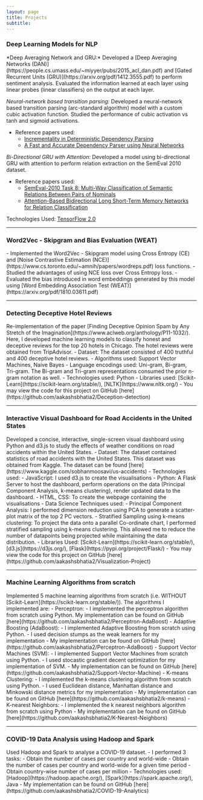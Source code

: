 ```yaml
---
layout: page
title: Projects
subtitle: 
---
```


<head>
    <!-- Global site tag (gtag.js) - Google Analytics -->
<script async src="https://www.googletagmanager.com/gtag/js?id=UA-175479624-1"></script>
<script>
  window.dataLayer = window.dataLayer || [];
  function gtag(){dataLayer.push(arguments);}
  gtag('js', new Date());

  gtag('config', 'UA-175479624-1');
</script>
</head>
<h3>Deep Learning Models for NLP</h3>
*Deep Averaging Network and GRU:* Developed a [Deep Averaging Networks (DAN)](https://people.cs.umass.edu/~miyyer/pubs/2015_acl_dan.pdf) and [Gated Recurrent Units (GRU)](https://arxiv.org/pdf/1412.3555.pdf) to perform sentiment analysis. Evaluated the information learned at each layer using linear probes (linear classifiers) on the output at each layer.

*Neural-network based transition parsing:* Developed a neural-network based transition parsing (arc-standard algorithm) model with a custom cubic activation function. Studied the performance of cubic activation vs tanh and sigmoid activations.
- Reference papers used:
    - [Incrementality in Deterministic Dependency Parsing](https://citeseerx.ist.psu.edu/viewdoc/download?doi=10.1.1.63.5472&rep=rep1&type=pdf) 
    - [A Fast and Accurate Dependency Parser using Neural Networks](https://nlp.stanford.edu/pubs/emnlp2014-depparser.pdf)

*Bi-Directional GRU with Attention:* Developed a model using bi-directional GRU with attention to perform relation extraction on the SemEval 2010 dataset.
- Reference papers used:
    - [SemEval-2010 Task 8: Multi-Way Classification of Semantic Relations Between Pairs of Nominals](https://www.aclweb.org/anthology/S10-1006.pdf)
    - [Attention-Based Bidirectional Long Short-Term Memory Networks for Relation Classification](https://www.aclweb.org/anthology/P16-2034.pdf)

Technologies Used: [TensorFlow 2.0](https://www.tensorflow.org/)
<hr />

<h3>Word2Vec - Skipgram and Bias Evaluation (WEAT)</h3>
- Implemented the Word2Vec - Skipgram model using Cross Entropy (CE) and [Noise Contrastive Estimation (NCE)](https://www.cs.toronto.edu/~amnih/papers/wordreps.pdf) loss functions. 
- Studied the advantages of using NCE loss over Cross Entropy loss.
- Evaluated the bias introduced in word embeddings generated by this model using [Word Embedding Association Test (WEAT)](https://arxiv.org/pdf/1810.03611.pdf)

<hr />

<h3>Detecting Deceptive Hotel Reviews</h3>
Re-implementation of the paper [Finding Deceptive Opinion Spam by Any Stretch of the Imagination](https://www.aclweb.org/anthology/P11-1032/). Here, I developed machine learning models to classify honest and deceptive reviews for the top 20 hotels in Chicago. The hotel reviews were obtained from TripAdvisor.
- Dataset: The dataset consisted of 400 truthful and 400 deceptive hotel reviews.
- Algorithms used: Support Vector Machines, Naive Bayes
- Language encodings used: Uni-gram, Bi-gram, Tri-gram. The Bi-gram and Tri-gram representations consumed the prior n-gram notation as well.
- Technologies used: Python
- Libraries used: [Scikit-Learn](https://scikit-learn.org/stable/), [NLTK](https://www.nltk.org/)
- You may view the code for this project on GitHub [here](https://github.com/aakashsbhatia2/Deception-detection)

<hr /> 

<h3>Interactive Visual Dashboard for Road Accidents in the United States</h3>
Developed a concise, interactive, single-screen visual dashboard using Python and d3.js to study the effects of weather conditions on road accidents within the United States.
- Dataset: The dataset contained statistics of road accidents with the United States. This dataset was obtained from Kaggle. The dataset can be found [here](https://www.kaggle.com/sobhanmoosavi/us-accidents)
- Technologies used:
    - JavaScript: I used d3.js to create the visualisations
    - Python: A Flask Server to host the dashboard, perform operations on the data (Principal Component Analysis, k-means clustering), render updated data to the dashboard.
    - HTML, CSS: To create the webpage containing the visualisations
- Data Science Techniques used: 
    - Principal Component Analysis: I performed dimension reduction using PCA to generate a scatter-plot matrix of the top 2 PC vectors.
    - Stratified Sampling using k-means clustering: To project the data onto a parallel Co-ordinate chart, I performed stratified sampling using k-means clustering. This allowed me to reduce the number of datapoints being projected while maintaining the data distribution.
- Libraries Used: [Scikit-Learn](https://scikit-learn.org/stable/), [d3.js](https://d3js.org/), [Flask](https://pypi.org/project/Flask/)
- You may view the code for this project on GitHub [here](https://github.com/aakashsbhatia2/Visualization-Project)

<hr /> 

<h3>Machine Learning Algorithms from scratch </h3>
Implemented 5 machine learning algorithms from scratch (i.e. WITHOUT [Scikit-Learn](https://scikit-learn.org/stable/)). The algorithms I implemented are:
- Perceptron:
    - I implemented the perceptron algorithm from scratch using Python. My implementation can be found on GitHub [here](https://github.com/aakashsbhatia2/Perceptron-AdaBoost)
- Adaptive Boosting (AdaBoost):
    - I implemented Adaptive Boosting from scratch using Python. 
    - I used decision stumps as the weak learners for my implementation
    - My implementation can be found on GitHub [here](https://github.com/aakashsbhatia2/Perceptron-AdaBoost)
- Support Vector Machines (SVM):
    - I implemented Support Vector Machines from scratch using Python.
    - I used stocastic gradient decent optimization for my implementation of SVM.
    - My implementation can be found on GitHub [here](https://github.com/aakashsbhatia2/Support-Vector-Machine)
- K-means Clustering:
    - I implemented the k-means clustering algorithm from scratch using Python.
    - I used Euclidean distance, Manhattan distance and Minkowski distance metrics for my implementation
    - My implementation can be found on GitHub [here](https://github.com/aakashsbhatia2/k-means)
- K-nearest Neighbors:
    - I implemented the k nearest neighbors algorithm from scratch using Python 
    - My implementation can be found on GitHub [here](https://github.com/aakashsbhatia2/K-Nearest-Neighbors)


<hr /> 

<h3>COVID-19 Data Analysis using Hadoop and Spark</h3>
Used Hadoop and Spark to analyse a COVID-19 dataset. 
- I performed 3 tasks:
    - Obtain the number of cases per country and world-wide
    - Obtain the number of cases per country and world-wide for a given time period
    - Obtain country-wise number of cases per million
- Technologies used: [Hadoop](https://hadoop.apache.org/), [Spark](https://spark.apache.org/), Java
- My implementation can be found on GitHub [here](https://github.com/aakashsbhatia2/COVID-19-Analytics)
